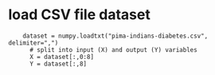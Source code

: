# load CSV file dataset

        dataset = numpy.loadtxt("pima-indians-diabetes.csv", delimiter=",")
	      # split into input (X) and output (Y) variables
	      X = dataset[:,0:8]
	      Y = dataset[:,8]	
